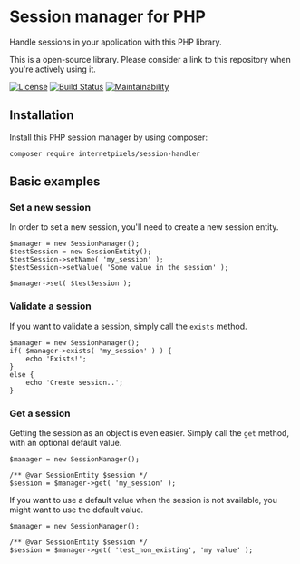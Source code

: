 # Session manager for PHP
Handle sessions in your application with this PHP library.

This is a open-source library. Please consider a link to this repository when you're actively using it.

[![License](https://camo.githubusercontent.com/cf76db379873b010c163f9cf1b5de4f5730b5a67/68747470733a2f2f6261646765732e66726170736f66742e636f6d2f6f732f6d69742f6d69742e7376673f763d313032)](https://github.com/internetpixels/session-manager)
[![Build Status](https://travis-ci.org/internetpixels/session-manager.svg?branch=master)](https://travis-ci.org/internetpixels/session-manager)
[![Maintainability](https://api.codeclimate.com/v1/badges/43c7b17d539b383d68a1/maintainability)](https://codeclimate.com/github/internetpixels/session-manager/maintainability)

## Installation
Install this PHP session manager by using composer:

	composer require internetpixels/session-handler

## Basic examples

### Set a new session
In order to set a new session, you'll need to create a new session entity.

	$manager = new SessionManager();
	$testSession = new SessionEntity();
	$testSession->setName( 'my_session' );
	$testSession->setValue( 'Some value in the session' );

	$manager->set( $testSession );


### Validate a session
If you want to validate a session, simply call the ``exists`` method.

	$manager = new SessionManager();
	if( $manager->exists( 'my_session' ) ) {
		echo 'Exists!';	
	}
	else {
		echo 'Create session..';	
	}
	
### Get a session
Getting the session as an object is even easier. Simply call the ``get`` method, with an optional default value.

	$manager = new SessionManager();
	
	/** @var SessionEntity $session */
	$session = $manager->get( 'my_session' );
	
If you want to use a default value when the session is not available, you might want to use the default value.

	$manager = new SessionManager();
	
	/** @var SessionEntity $session */
	$session = $manager->get( 'test_non_existing', 'my value' );
	